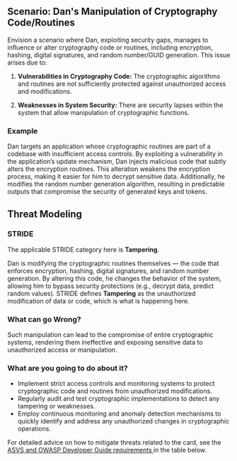 ## Scenario: Dan's Manipulation of Cryptography Code/Routines

Envision a scenario where Dan, exploiting security gaps, manages to influence or alter cryptography code or routines, including encryption, hashing, digital signatures, and random number/GUID generation. This issue arises due to:

1. **Vulnerabilities in Cryptography Code:** The cryptographic algorithms and routines are not sufficiently protected against unauthorized access and modifications.

2. **Weaknesses in System Security:** There are security lapses within the system that allow manipulation of cryptographic functions.

### Example

Dan targets an application whose cryptographic routines are part of a codebase with insufficient access controls. By exploiting a vulnerability in the application’s update mechanism, Dan injects malicious code that subtly alters the encryption routines. This alteration weakens the encryption process, making it easier for him to decrypt sensitive data. Additionally, he modifies the random number generation algorithm, resulting in predictable outputs that compromise the security of generated keys and tokens.

## Threat Modeling

### STRIDE

The applicable STRIDE category here is **Tampering**.

Dan is modifying the cryptographic routines themselves — the code that enforces encryption, hashing, digital signatures, and random number generation.
By altering this code, he changes the behavior of the system, allowing him to bypass security protections (e.g., decrypt data, predict random values).
STRIDE defines **Tampering** as the unauthorized modification of data or code, which is what is happening here.

### What can go Wrong?

Such manipulation can lead to the compromise of entire cryptographic systems, rendering them ineffective and exposing sensitive data to unauthorized access or manipulation.

### What are you going to do about it?

- Implement strict access controls and monitoring systems to protect cryptographic code and routines from unauthorized modifications.
- Regularly audit and test cryptographic implementations to detect any tampering or weaknesses.
- Employ continuous monitoring and anomaly detection mechanisms to quickly identify and address any unauthorized changes in cryptographic operations.

For detailed advice on how to mitigate threats related to the card, see the [ASVS and OWASP Developer Guide requirements ](#mapping 'ASVS and OWASP Developer Guide requirements [internal]') in the table below.
